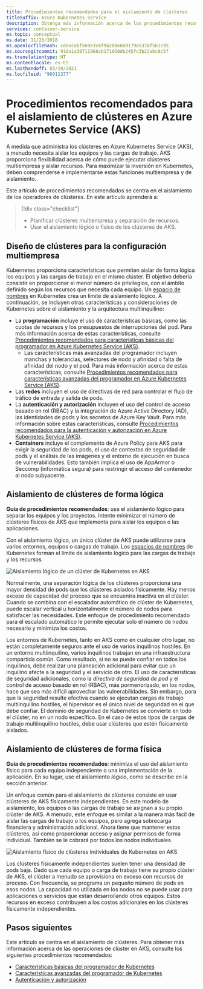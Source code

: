 ```yaml
---
title: Procedimientos recomendados para el aislamiento de clústeres
titleSuffix: Azure Kubernetes Service
description: Obtenga más información acerca de los procedimientos recomendados del operador de clústeres para el aislamiento en Azure Kubernetes Service (AKS).
services: container-service
ms.topic: conceptual
ms.date: 11/26/2018
ms.openlocfilehash: cdeecabf569e3c6f9b280e6b0179e5378f5b1c95
ms.sourcegitcommit: 910a1a38711966cb171050db245fc3b22abc8c5f
ms.translationtype: HT
ms.contentlocale: es-ES
ms.lasthandoff: 03/19/2021
ms.locfileid: "96011377"
---
```

# <a name="best-practices-for-cluster-isolation-in-azure-kubernetes-service-aks"></a>Procedimientos recomendados para el aislamiento de clústeres en Azure Kubernetes Service (AKS)

A medida que administra los clústeres en Azure Kubernetes Service (AKS), a menudo necesita aislar los equipos y las cargas de trabajo. AKS proporciona flexibilidad acerca de cómo puede ejecutar clústeres multiempresa y aislar recursos. Para maximizar la inversión en Kubernetes, deben comprenderse e implementarse estas funciones multiempresa y de aislamiento.

Este artículo de procedimientos recomendados se centra en el aislamiento de los operadores de clústeres. En este artículo aprenderá a:

> [!div class="checklist"]
> * Planificar clústeres multiempresa y separación de recursos.
> * Usar el aislamiento lógico o físico de los clústeres de AKS.

## <a name="design-clusters-for-multi-tenancy"></a>Diseño de clústeres para la configuración multiempresa

Kubernetes proporciona características que permiten aislar de forma lógica los equipos y las cargas de trabajo en el mismo clúster. El objetivo debería consistir en proporcionar el menor número de privilegios, con el ámbito definido según los recursos que necesita cada equipo. Un [espacio de nombres][k8s-namespaces] en Kubernetes crea un límite de aislamiento lógico. A continuación, se incluyen otras características y consideraciones de Kubernetes sobre el aislamiento y la arquitectura multiinquilino:

* La **programación** incluye el uso de características básicas, como las cuotas de recursos y los presupuestos de interrupciones del pod. Para más información acerca de estas características, consulte [Procedimientos recomendados para características básicas del programador en Azure Kubernetes Service (AKS)][aks-best-practices-scheduler].
  * Las características más avanzadas del programador incluyen manchas y tolerancias, selectores de nodo y afinidad o falta de afinidad del nodo y el pod. Para más información acerca de estas características, consulte [Procedimientos recomendados para características avanzadas del programador en Azure Kubernetes Service (AKS)][aks-best-practices-advanced-scheduler].
* Las **redes** incluyen el uso de directivas de red para controlar el flujo de tráfico de entrada y salida de pods.
* La **autenticación y autorización** incluyen el uso del control de acceso basado en rol (RBAC) y la integración de Azure Active Directory (AD), las identidades de pods y los secretos de Azure Key Vault. Para más información sobre estas características, consulte [Procedimientos recomendados para la autenticación y autorización en Azure Kubernetes Service (AKS)][aks-best-practices-identity].
* **Containers** incluye el complemento de Azure Policy para AKS para exigir la seguridad de los pods, el uso de contextos de seguridad de pods y el análisis de las imágenes y el entorno de ejecución en busca de vulnerabilidades. Esto también implica el uso de AppArmor o Seccomp (informática segura) para restringir el acceso del contenedor al nodo subyacente.

## <a name="logically-isolate-clusters"></a>Aislamiento de clústeres de forma lógica

**Guía de procedimientos recomendados**: use el aislamiento lógico para separar los equipos y los proyectos. Intente minimizar el número de clústeres físicos de AKS que implementa para aislar los equipos o las aplicaciones.

Con el aislamiento lógico, un único clúster de AKS puede utilizarse para varios entornos, equipos o cargas de trabajo. Los [espacios de nombres][k8s-namespaces] de Kubernetes forman el límite de aislamiento lógico para las cargas de trabajo y los recursos.

![Aislamiento lógico de un clúster de Kubernetes en AKS](media/operator-best-practices-cluster-isolation/logical-isolation.png)

Normalmente, una separación lógica de los clústeres proporciona una mayor densidad de pods que los clústeres aislados físicamente. Hay menos exceso de capacidad del proceso que se encuentra inactiva en el clúster. Cuando se combina con el escalador automático de clúster de Kubernetes, puede escalar vertical u horizontalmente el número de nodos para satisfacer las necesidades. Este enfoque de procedimiento recomendado para el escalado automático le permite ejecutar solo el número de nodos necesario y minimiza los costos.

Los entornos de Kubernetes, tanto en AKS como en cualquier otro lugar, no están completamente seguros ante el uso de varios inquilinos hostiles. En un entorno multiinquilino, varios inquilinos trabajan en una infraestructura compartida común. Como resultado, si no se puede confiar en todos los inquilinos, debe realizar una planeación adicional para evitar que un inquilino afecte a la seguridad y el servicio de otro. El uso de características de seguridad adicionales, como la *directiva de seguridad de pod* y el control de acceso basado en rol (RBAC), más pormenorizado, en los nodos, hace que sea más difícil aprovechar las vulnerabilidades. Sin embargo, para que la seguridad resulte efectiva cuando se ejecutan cargas de trabajo multiinquilino hostiles, el hipervisor es el único nivel de seguridad en el que debe confiar. El dominio de seguridad de Kubernetes se convierte en todo el clúster, no en un nodo específico. En el caso de estos tipos de cargas de trabajo multiinquilino hostiles, debe usar clústeres que estén físicamente aislados.

## <a name="physically-isolate-clusters"></a>Aislamiento de clústeres de forma física

**Guía de procedimientos recomendados**: minimiza el uso del aislamiento físico para cada equipo independiente o una implementación de la aplicación. En su lugar, use el aislamiento *lógico*, como se describe en la sección anterior.

Un enfoque común para el aislamiento de clústeres consiste en usar clústeres de AKS físicamente independientes. En este modelo de aislamiento, los equipos o las cargas de trabajo se asignan a su propio clúster de AKS. A menudo, este enfoque es similar a la manera más fácil de aislar las cargas de trabajo o los equipos, pero agrega sobrecarga financiera y administración adicional. Ahora tiene que mantener estos clústeres, así como proporcionar acceso y asignar permisos de forma individual. También se le cobrará por todos los nodos individuales.

![Aislamiento físico de clústeres individuales de Kubernetes en AKS](media/operator-best-practices-cluster-isolation/physical-isolation.png)

Los clústeres físicamente independientes suelen tener una densidad de pods baja. Dado que cada equipo o carga de trabajo tiene su propio clúster de AKS, el clúster a menudo se aprovisiona en exceso con recursos de proceso. Con frecuencia, se programa un pequeño número de pods en esos nodos. La capacidad no utilizada en los nodos no se puede usar para aplicaciones o servicios que están desarrollando otros equipos. Estos recursos en exceso contribuyen a los costos adicionales en los clústeres físicamente independientes.

## <a name="next-steps"></a>Pasos siguientes

Este artículo se centra en el aislamiento de clústeres. Para obtener más información acerca de las operaciones de clúster en AKS, consulte los siguientes procedimientos recomendados:

* [Características básicas del programador de Kubernetes][aks-best-practices-scheduler]
* [Características avanzadas del programador de Kubernetes][aks-best-practices-advanced-scheduler]
* [Autenticación y autorización][aks-best-practices-identity]

<!-- EXTERNAL LINKS -->

<!-- INTERNAL LINKS -->
[k8s-namespaces]: concepts-clusters-workloads.md#namespaces
[aks-best-practices-scheduler]: operator-best-practices-scheduler.md
[aks-best-practices-advanced-scheduler]: operator-best-practices-advanced-scheduler.md
[aks-best-practices-identity]: operator-best-practices-identity.md
